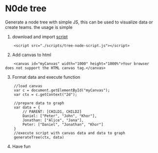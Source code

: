# N0de tree
Generate a node tree with simple JS, this can be used to visualize data or create teams. the usage is simple
1. download and import [script](./scripts/tree-node-script.js)
```
    <script src="./scripts/tree-node-script.js"></script>
```
2. Add canvas to html
```
    <canvas id="myCanvas" width="1000" height="1000%">Your browser does not support the HTML canvas tag.</canvas>
```
3. Format data and execute function
```
    //load canvas
    var c = document.getElementById("myCanvas");
    var ctx = c.getContext("2d");

    //prepare data to graph
    var data = {
        // PARENT: [CHILD1, CHILD2]
        Daniel: ["Peter", "John", "Khor"],
        Jonathan: ["Alice", "Jana"],
        Peter: ["Daniel", "Jonathan", "Khor"]
    }
    //execute script with canvas data and data to graph
    generateTree(ctx, data)
```
4. Have fun